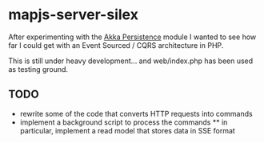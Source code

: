 mapjs-server-silex
==================

After experimenting with the [Akka Persistence](http://doc.akka.io/docs/akka/snapshot/scala/persistence.html) module I wanted to see how far I could get with an Event Sourced / CQRS architecture in PHP.

This is still under heavy development... and web/index.php has been used as testing ground.

TODO
----

* rewrite some of the code that converts HTTP requests into commands
* implement a background script to process the commands
** in particular, implement a read model that stores data in SSE format
